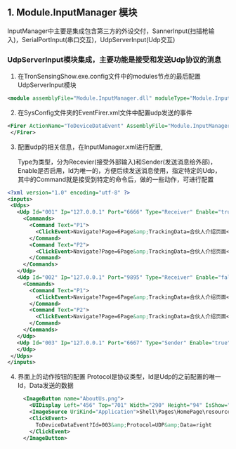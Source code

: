 ## 1. Module.InputManager 模块
 InputManager中主要是集成包含第三方的外设交付，SannerInput(扫描枪输入)，SerialPortInput(串口交互)，UdpServerInput(Udp交互)
 ### UdpServerInput模块集成，主要功能是接受和发送Udp协议的消息
 1.  在TronSensingShow.exe.config文件中的modules节点的最后配置UdpServerInput模块
 ```xml
<module assemblyFile="Module.InputManager.dll" moduleType="Module.InputManager.UdpServerInput, Module.InputManager, Version=1.0.0.0, Culture=neutral, PublicKeyToken=null" moduleName="Module.InputManager" startupLoaded="true" />
 ```
 2. 在SysConfig文件夹的EventFirer.xml文件中配置udp发送的事件
 ```xml
<Firer ActionName="ToDeviceDataEvent" AssemblyFile="Module.InputManager.dll" TypeName="Module.InputManager.Event.Fires.ToDeviceDataEventFirer, Module.InputManager, Version=1.0.0.0, Culture=neutral, PublicKeyToken=null">
  </Firer>
 ```
 3. 配置udp的相关信息，在InputManager.xml进行配置,
 
    Type为类型，分为Recevier(接受外部输入)和Sender(发送消息给外部)， 
    Enable是否启用，Id为唯一的，方便后续发送消息使用，指定特定的Udp，
    其中的Command就是接受到特定的命令后，做的一些动作，可进行配置
 ```xml
<?xml version="1.0" encoding="utf-8" ?>
<inputs>
  <Udps>
    <Udp Id="001" Ip="127.0.0.1" Port="6666" Type="Receiver" Enable="true" Provider="">
      <Commands>
        <Command Text="P1">
          <ClickEvent>Navigate?Page=6Page&amp;TrackingData=合伙人介绍页面</ClickEvent>
        </Command>
        <Command Text="P2">
          <ClickEvent>Navigate?Page=6Page&amp;TrackingData=合伙人介绍页面</ClickEvent>
        </Command>
      </Commands>
    </Udp>
    <Udp Id="002" Ip="127.0.0.1" Port="9895" Type="Receiver" Enable="false" Provider="">
      <Commands>
        <Command Text="P1">
          <ClickEvent>Navigate?Page=6Page&amp;TrackingData=合伙人介绍页面</ClickEvent>
        </Command>
        <Command Text="P2">
          <ClickEvent>Navigate?Page=6Page&amp;TrackingData=合伙人介绍页面</ClickEvent>
        </Command>
      </Commands>
    </Udp>
    <Udp Id="003" Ip="127.0.0.1" Port="6667" Type="Sender" Enable="true" Provider="">
    </Udp>
  </Udps>
</inputs>

```
4. 界面上的动作按钮的配置
    Protocol是协议类型，Id是Udp的之前配置的唯一Id，Data发送的数据
 ```xml
      <ImageButton name="AboutUs.png">
        <UIDisplay Left="456" Top="701" Width="290" Height="94" IsShow="True" ZIndex="2" UsePercent="False" />
        <ImageSource UriKind="Application">Shell\Pages\HomePage\resource\签到BUTTON.png</ImageSource>
        <ClickEvent>
          ToDeviceDataEvent?Id=003&amp;Protocol=UDP&amp;Data=right
        </ClickEvent>
      </ImageButton>
```

